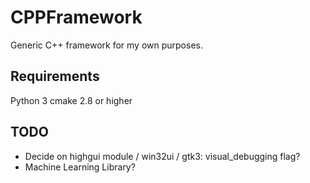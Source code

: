 # CPPFramework
Generic C++ framework for my own purposes.

## Requirements
Python 3
cmake 2.8 or higher

## TODO
- Decide on highgui module / win32ui / gtk3: visual_debugging flag?
- Machine Learning Library?